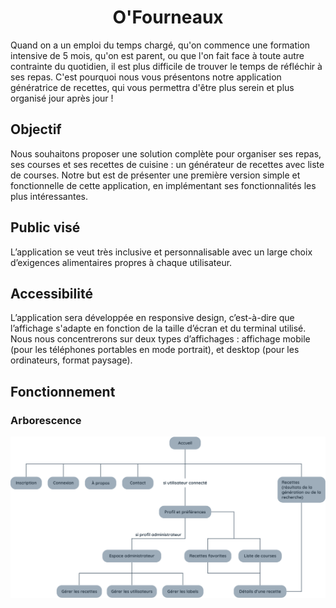 <h1 align="center">
O'Fourneaux
</h1>

Quand on a un emploi du temps chargé, qu'on commence une formation intensive de 5 mois, qu'on est parent, ou que l'on fait face à toute autre contrainte du quotidien, il est plus difficile de trouver le temps de réfléchir à ses repas. C'est pourquoi nous vous présentons notre application génératrice de recettes, qui vous permettra d'être plus serein et plus organisé jour après jour !

## Objectif

Nous souhaitons proposer une solution complète pour organiser ses repas, ses courses et ses recettes de cuisine : un générateur de recettes avec liste de courses. Notre but est de présenter une première version simple et fonctionnelle de cette application, en implémentant ses fonctionnalités les plus intéressantes.

## Public visé

L’application se veut très inclusive et personnalisable avec un large choix d’exigences alimentaires propres à chaque utilisateur.

## Accessibilité

L’application sera développée en responsive design, c’est-à-dire que l’affichage s'adapte en fonction de la taille d’écran et du terminal utilisé. Nous nous concentrerons sur deux types d’affichages : affichage mobile (pour les téléphones portables en mode portrait), et desktop (pour les ordinateurs, format paysage). 

## Fonctionnement

### Arborescence

![arborescence](public/img/arborescence.png)
